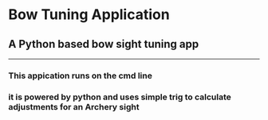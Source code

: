 # Bow Tuning Application
## A Python based bow sight tuning app
--------------------------------------
### This appication runs on the cmd line
### it is powered by python and uses simple trig to calculate adjustments for an Archery sight